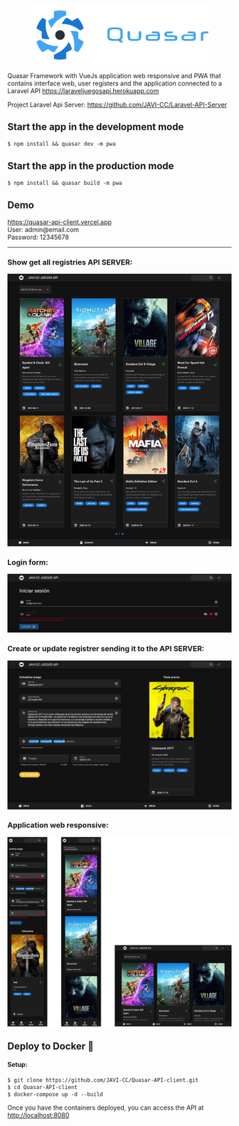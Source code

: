 <p align="center"><img src="public/capturas/logo.png" width="400"></p>

<p>Quasar Framework with VueJs application web responsive and PWA that contains interface web, user registers and the application connected to a Laravel API <a href="https://laraveljuegosapi.herokuapp.com/api/juegos" target="_blank"> https://laraveljuegosapi.herokuapp.com</a></p>

<p>Project Laravel Api Server: <a href="https://github.com/JAVI-CC/Laravel-API-Server" target="_blank">https://github.com/JAVI-CC/Laravel-API-Server</a></p>

<h2>Start the app in the development mode</h2>
<pre><code>$ npm install && quasar dev -m pwa</code></pre>

<h2>Start the app in the production mode</h2>
<pre><code>$ npm install && quasar build -m pwa</code></pre>

<h2>Demo</h2>
<a href="https://quasar-api-client.vercel.app/" target="_blank">https://quasar-api-client.vercel.app</a><br>
<span>User: admin@email.com</span><br>
<span>Password: 12345678</span>

<hr>

<h3>Show get all registries API SERVER:</h3>
<p align="center"><img src="/public/capturas/captura1.png"></p>

<h3>Login form:</h3>
<p align="center"><img src="/public/capturas/captura2.png"></p>

<h3>Create or update registrer sending it to the API SERVER:</h3>
<p align="center"><img src="/public/capturas/captura3.png"></p>

<h3>Application web responsive:</h3>
<p align="center"><img src="/public/capturas/captura_3.png"></p>

<h2>Deploy to Docker <g-emoji class="g-emoji" alias="whale" fallback-src="https://github.githubassets.com/images/icons/emoji/unicode/1f433.png">🐳</g-emoji></h2>

<h4>Setup:</h4>
<pre>
<code>$ git clone https://github.com/JAVI-CC/Quasar-API-client.git
$ cd Quasar-API-client
$ docker-compose up -d --build</code>
</pre>

<span>Once you have the containers deployed, you can access the API at </span> <a href="http://localhost:8080" target="_blank">http://localhost:8080</a>
